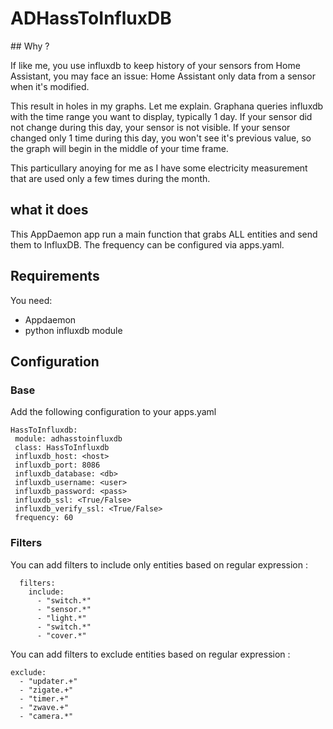 # ADHassToInfluxDB

## Why ? 

If like me, you use influxdb to keep history of your sensors from Home Assistant, you may face an issue:
Home Assistant only data from a sensor when it's modified. 

This result in holes in my graphs. Let me explain. 
Graphana queries influxdb with the time range you want to display, typically 1 day. 
If your sensor did not change during this day, your sensor is not visible. 
If your sensor changed only 1 time during this day, you won't see it's previous value, so the graph will begin in the middle of your time frame. 

This particullary anoying for me as I have some electricity measurement that are used only a few times during the month. 

## what it does

This AppDaemon app run a main function that grabs ALL entities and send them to InfluxDB. 
The frequency can be configured via apps.yaml. 

## Requirements

You need: 
 - Appdaemon
 - python influxdb module
 
 ## Configuration 
 
 ### Base
 
 Add the following configuration to your apps.yaml
 ```
 HassToInfluxdb:
  module: adhasstoinfluxdb
  class: HassToInfluxdb
  influxdb_host: <host>
  influxdb_port: 8086
  influxdb_database: <db>
  influxdb_username: <user>
  influxdb_password: <pass>
  influxdb_ssl: <True/False>
  influxdb_verify_ssl: <True/False>
  frequency: 60
```

### Filters

You can add filters to include only entities based on regular expression : 

```
  filters:
    include:
      - "switch.*"
      - "sensor.*"
      - "light.*"
      - "switch.*"
      - "cover.*"
```

You can add filters to exclude entities based on regular expression : 

    exclude:
      - "updater.+"
      - "zigate.+"
      - "timer.+"
      - "zwave.+"
      - "camera.*"



